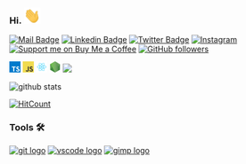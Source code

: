 ### Hi. <img src="https://github.com/ABSphreak/ABSphreak/blob/master/gifs/Hi.gif" width="30px">

[![Mail Badge](https://img.shields.io/badge/-eray_chumak@protonmail.com-8B89CC?style=flat-square&logo=Protonmail&logoColor=white&link=mailto:eray_chumak@protonmail.com)](mailto:eray_chumak@protonmail.com)
[![Linkedin Badge](https://img.shields.io/badge/-Eray%20Chumak-blue?style=flat-square&logo=Linkedin&logoColor=white&link=https://www.linkedin.com/in/eray-c-192759171/)](https://www.linkedin.com/in/eray-c-192759171//)
[![Twitter Badge](https://img.shields.io/badge/-@eraychumak_-1ca0f1?style=flat-square&labelColor=1ca0f1&logo=twitter&logoColor=white&link=https://twitter.com/eraychumak)](https://twitter.com/eraychumak)
<a href="https://www.instagram.com/eray_chumak/" target="_blank"><img src="https://img.shields.io/badge/Instagram-%23E4405F.svg?&style=flat-square&logo=instagram&logoColor=white" alt="Instagram"></a>
[![Support me on Buy Me a Coffee](https://img.shields.io/badge/Support-☕-orange.svg?style=flat-square)](https://www.buymeacoffee.com/eraychumak)
[![GitHub followers](https://img.shields.io/github/followers/eraychumak.svg?style=flat-square&label=Follow&maxAge=2592000)](https://github.com/eraychumak?tab=followers)

<img src="https://raw.githubusercontent.com/github/explore/80688e429a7d4ef2fca1e82350fe8e3517d3494d/topics/typescript/typescript.png" alt="ts logo" width="20"> <img height="20" src="https://raw.githubusercontent.com/github/explore/80688e429a7d4ef2fca1e82350fe8e3517d3494d/topics/javascript/javascript.png"> <img height="20" src="https://raw.githubusercontent.com/github/explore/80688e429a7d4ef2fca1e82350fe8e3517d3494d/topics/react/react.png"> <img height="20" src="https://raw.githubusercontent.com/github/explore/80688e429a7d4ef2fca1e82350fe8e3517d3494d/topics/nodejs/nodejs.png"> <img height="20" src="https://avatars2.githubusercontent.com/u/1335026?s=200&v=4">

![github stats](https://github-readme-stats.vercel.app/api?username=eraychumak&show_icons=true)

[![HitCount](http://hits.dwyl.com/eraychumak/eraychumak.svg)](http://hits.dwyl.com/eraychumak/eraychumak)

### Tools 🛠️

[<img src="https://raw.githubusercontent.com/Delta456/Delta456/master/img/git.png" alt="git logo" width="24">](https://git-scm.com/)
[<img src="https://raw.githubusercontent.com/Delta456/Delta456/master/img/vscode.png" alt="vscode logo" width="24">](https://code.visualstudio.com/)
[<img src="https://avatars0.githubusercontent.com/u/41522403?s=200&v=4" alt="gimp logo" width="24">](https://www.adobe.com/products/xd.html)

